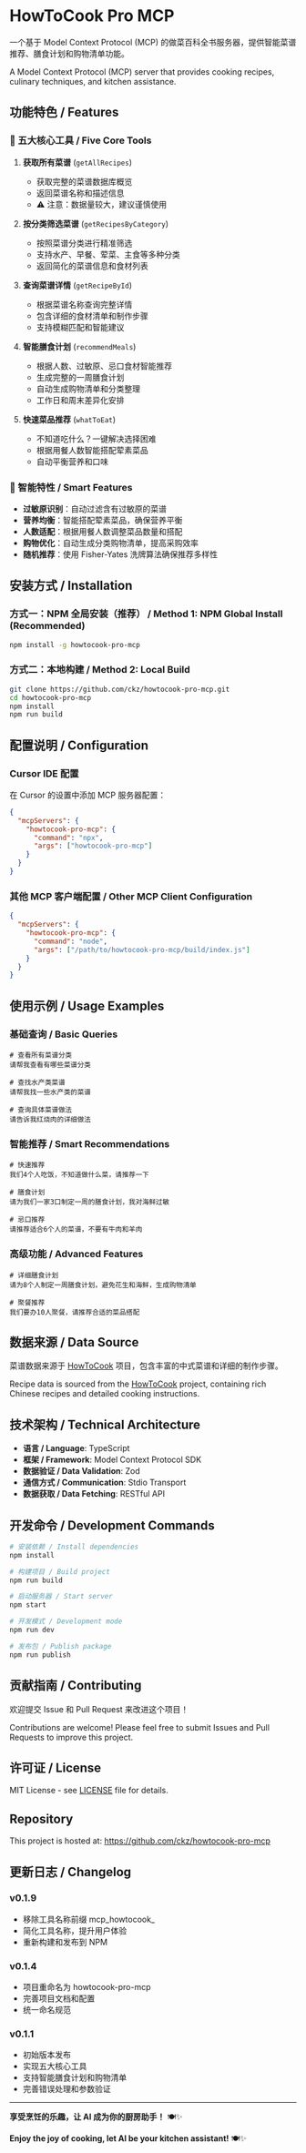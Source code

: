 # HowToCook Pro MCP

一个基于 Model Context Protocol (MCP) 的做菜百科全书服务器，提供智能菜谱推荐、膳食计划和购物清单功能。

A Model Context Protocol (MCP) server that provides cooking recipes, culinary techniques, and kitchen assistance.

## 功能特色 / Features

### 🍳 五大核心工具 / Five Core Tools

1. **获取所有菜谱** (`getAllRecipes`)
   - 获取完整的菜谱数据库概览
   - 返回菜谱名称和描述信息
   - ⚠️ 注意：数据量较大，建议谨慎使用

2. **按分类筛选菜谱** (`getRecipesByCategory`)
   - 按照菜谱分类进行精准筛选
   - 支持水产、早餐、荤菜、主食等多种分类
   - 返回简化的菜谱信息和食材列表

3. **查询菜谱详情** (`getRecipeById`)
   - 根据菜谱名称查询完整详情
   - 包含详细的食材清单和制作步骤
   - 支持模糊匹配和智能建议

4. **智能膳食计划** (`recommendMeals`)
   - 根据人数、过敏原、忌口食材智能推荐
   - 生成完整的一周膳食计划
   - 自动生成购物清单和分类整理
   - 工作日和周末差异化安排

5. **快速菜品推荐** (`whatToEat`)
   - 不知道吃什么？一键解决选择困难
   - 根据用餐人数智能搭配荤素菜品
   - 自动平衡营养和口味

### 🎯 智能特性 / Smart Features

- **过敏原识别**：自动过滤含有过敏原的菜谱
- **营养均衡**：智能搭配荤素菜品，确保营养平衡
- **人数适配**：根据用餐人数调整菜品数量和搭配
- **购物优化**：自动生成分类购物清单，提高采购效率
- **随机推荐**：使用 Fisher-Yates 洗牌算法确保推荐多样性

## 安装方式 / Installation

### 方式一：NPM 全局安装（推荐） / Method 1: NPM Global Install (Recommended)

```bash
npm install -g howtocook-pro-mcp
```

### 方式二：本地构建 / Method 2: Local Build

```bash
git clone https://github.com/ckz/howtocook-pro-mcp.git
cd howtocook-pro-mcp
npm install
npm run build
```

## 配置说明 / Configuration

### Cursor IDE 配置

在 Cursor 的设置中添加 MCP 服务器配置：

```json
{
  "mcpServers": {
    "howtocook-pro-mcp": {
      "command": "npx",
      "args": ["howtocook-pro-mcp"]
    }
  }
}
```

### 其他 MCP 客户端配置 / Other MCP Client Configuration

```json
{
  "mcpServers": {
    "howtocook-pro-mcp": {
      "command": "node",
      "args": ["/path/to/howtocook-pro-mcp/build/index.js"]
    }
  }
}
```

## 使用示例 / Usage Examples

### 基础查询 / Basic Queries

```
# 查看所有菜谱分类
请帮我查看有哪些菜谱分类

# 查找水产类菜谱
请帮我找一些水产类的菜谱

# 查询具体菜谱做法
请告诉我红烧肉的详细做法
```

### 智能推荐 / Smart Recommendations

```
# 快速推荐
我们4个人吃饭，不知道做什么菜，请推荐一下

# 膳食计划
请为我们一家3口制定一周的膳食计划，我对海鲜过敏

# 忌口推荐
请推荐适合6个人的菜谱，不要有牛肉和羊肉
```

### 高级功能 / Advanced Features

```
# 详细膳食计划
请为8个人制定一周膳食计划，避免花生和海鲜，生成购物清单

# 聚餐推荐
我们要办10人聚餐，请推荐合适的菜品搭配
```

## 数据来源 / Data Source

菜谱数据来源于 [HowToCook](https://github.com/Anduin2017/HowToCook) 项目，包含丰富的中式菜谱和详细的制作步骤。

Recipe data is sourced from the [HowToCook](https://github.com/Anduin2017/HowToCook) project, containing rich Chinese recipes and detailed cooking instructions.

## 技术架构 / Technical Architecture

- **语言 / Language**: TypeScript
- **框架 / Framework**: Model Context Protocol SDK
- **数据验证 / Data Validation**: Zod
- **通信方式 / Communication**: Stdio Transport
- **数据获取 / Data Fetching**: RESTful API

## 开发命令 / Development Commands

```bash
# 安装依赖 / Install dependencies
npm install

# 构建项目 / Build project
npm run build

# 启动服务器 / Start server
npm start

# 开发模式 / Development mode
npm run dev

# 发布包 / Publish package
npm run publish
```

## 贡献指南 / Contributing

欢迎提交 Issue 和 Pull Request 来改进这个项目！

Contributions are welcome! Please feel free to submit Issues and Pull Requests to improve this project.

## 许可证 / License

MIT License - see [LICENSE](LICENSE) file for details.

## Repository

This project is hosted at: https://github.com/ckz/howtocook-pro-mcp

## 更新日志 / Changelog

### v0.1.9
- 移除工具名称前缀 mcp_howtocook_
- 简化工具名称，提升用户体验
- 重新构建和发布到 NPM

### v0.1.4
- 项目重命名为 howtocook-pro-mcp
- 完善项目文档和配置
- 统一命名规范

### v0.1.1
- 初始版本发布
- 实现五大核心工具
- 支持智能膳食计划和购物清单
- 完善错误处理和参数验证

---

**享受烹饪的乐趣，让 AI 成为你的厨房助手！** 🍽️✨

**Enjoy the joy of cooking, let AI be your kitchen assistant!** 🍽️✨
